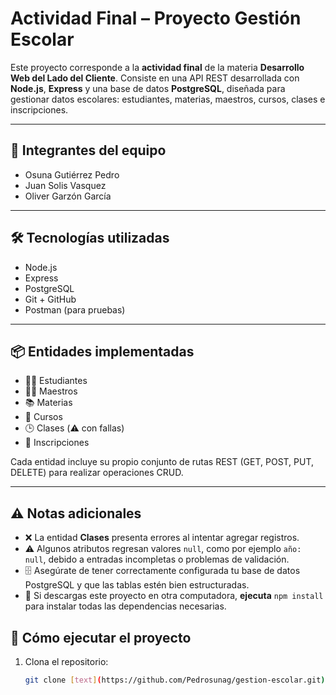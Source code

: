 # Actividad Final – Proyecto Gestión Escolar

Este proyecto corresponde a la **actividad final** de la materia **Desarrollo Web del Lado del Cliente**. Consiste en una API REST desarrollada con **Node.js**, **Express** y una base de datos **PostgreSQL**, diseñada para gestionar datos escolares: estudiantes, materias, maestros, cursos, clases e inscripciones.

---

## 👥 Integrantes del equipo

- Osuna Gutiérrez Pedro  
- Juan Solis Vasquez  
- Oliver Garzón García  

---

## 🛠️ Tecnologías utilizadas

- Node.js  
- Express  
- PostgreSQL  
- Git + GitHub  
- Postman (para pruebas)

---

## 📦 Entidades implementadas

- 👨‍🎓 Estudiantes
- 👩‍🏫 Maestros
- 📚 Materias
- 🏫 Cursos
- 🕒 Clases (⚠️ con fallas)
- 📝 Inscripciones

Cada entidad incluye su propio conjunto de rutas REST (GET, POST, PUT, DELETE) para realizar operaciones CRUD.

---

## ⚠️ Notas adicionales

- ❌ La entidad **Clases** presenta errores al intentar agregar registros.
- ⚠️ Algunos atributos regresan valores `null`, como por ejemplo `año: null`, debido a entradas incompletas o problemas de validación.
- 🗄️ Asegúrate de tener correctamente configurada tu base de datos PostgreSQL y que las tablas estén bien estructuradas.
- 🧩 Si descargas este proyecto en otra computadora, **ejecuta** `npm install` para instalar todas las dependencias necesarias.

## 🚀 Cómo ejecutar el proyecto

1. Clona el repositorio:
   ```bash
   git clone [text](https://github.com/Pedrosunag/gestion-escolar.git)